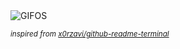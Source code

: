 <div align="justify">
<picture>
    <source media="(prefers-color-scheme: dark)" srcset="https://i.ibb.co/TB9Fd9kF/output-gif.gif">
    <source media="(prefers-color-scheme: light)" srcset="https://i.ibb.co/TB9Fd9kF/output-gif.gif">
    <img alt="GIFOS" src="https://i.ibb.co/TB9Fd9kF/output-gif.gif">
</picture>

<sub><i>inspired from [x0rzavi/github-readme-terminal](https://github.com/x0rzavi/github-readme-terminal)</i></sub>

</div>

<!-- Image deletion URL: https://ibb.co/wN5xj5Rx/f8d977d57a95adae8dbb7bb1178d8e3e -->